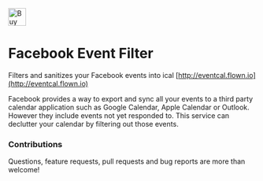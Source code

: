 <a href='https://ko-fi.com/A535IR4' target='_blank'>
<img height='36' style='border:0px;height:36px;' src='https://az743702.vo.msecnd.net/cdn/kofi4.png?v=f' border='0' alt='Buy Me a Coffee at ko-fi.com' />
</a>

# Facebook Event Filter

Filters and sanitizes your Facebook events into ical [http://eventcal.flown.io](http://eventcal.flown.io)

Facebook provides a way to export and sync all your events to a third party calendar application such as Google Calendar, Apple Calendar or Outlook. However they include events not yet responded to. This service can declutter your calendar by filtering out those events.

### Contributions

Questions, feature requests, pull requests and bug reports are more than welcome!
